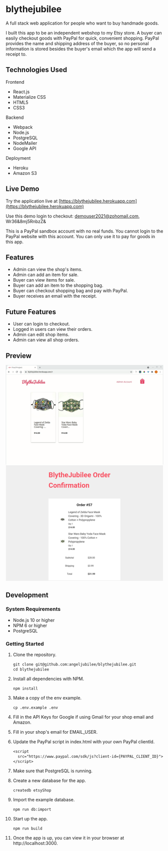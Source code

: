 # blythejubilee

A full stack web application for people who want to buy handmade goods.

I built this app to be an independent webshop to my Etsy store. A buyer can
easily checkout goods with PayPal for quick, convenient shopping. PayPal
provides the name and shipping address of the buyer, so no personal information
is stored besides the buyer's email which the app will send a receipt to.

## Technologies Used

Frontend
- React.js
- Materialize CSS
- HTML5
- CSS3

Backend
- Webpack
- Node.js
- PostgreSQL
- NodeMailer
- Google API

Deployment
- Heroku
- Amazon S3

## Live Demo

Try the application live at [https://blythejubilee.herokuapp.com](https://blythejubilee.herokuapp.com)

Use this demo login to checkout: demouser2021@zohomail.com, Wr36&8mj5RnbzZ&

This is a PayPal sandbox account with no real funds.  You cannot login to the
PayPal website with this account. You can only use it to pay for goods in this
app.

## Features

- Admin can view the shop's items.
- Admin can add an item for sale.
- Buyer can view items for sale.
- Buyer can add an item to the shopping bag.
- Buyer can checkout shopping bag and pay with PayPal.
- Buyer receives an email with the receipt.

## Future Features

- User can login to checkout.
- Logged in users can view their orders.
- Admin can edit shop items.
- Admin can view all shop orders.


## Preview

![SGT React](assets/shop.gif)
![SGT React](assets/email.png)

## Development

### System Requirements

- Node.js 10 or higher
- NPM 6 or higher
- PostgreSQL

### Getting Started

1. Clone the repository.

    ```shell
    git clone git@github.com:angeljubilee/blythejubilee.git
    cd blythejubilee
    ```

1. Install all dependencies with NPM.

    ```shell
    npm install
    ```

1. Make a copy of the env example.

    ```shell
    cp .env.example .env
    ```

1. Fill in the API Keys for Google if using Gmail for your shop email and Amazon.

1. Fill in your shop's email for EMAIL_USER.

1. Update the PayPal script in index.html with your own PayPal clientId.

    ```shell
    <script
      src="https://www.paypal.com/sdk/js?client-id={PAYPAL_CLIENT_ID}">
    </script>
    ```

1. Make sure that PostgreSQL is running.

1. Create a new database for the app.
    ```shell
    createdb etsyShop
    ```

1. Import the example database.

    ```shell
    npm run db:import
    ```

1.  Start up the app.
    ```shell
    npm run build
    ```

1.  Once the app is up, you can view it in your browser at http://localhost:3000.
